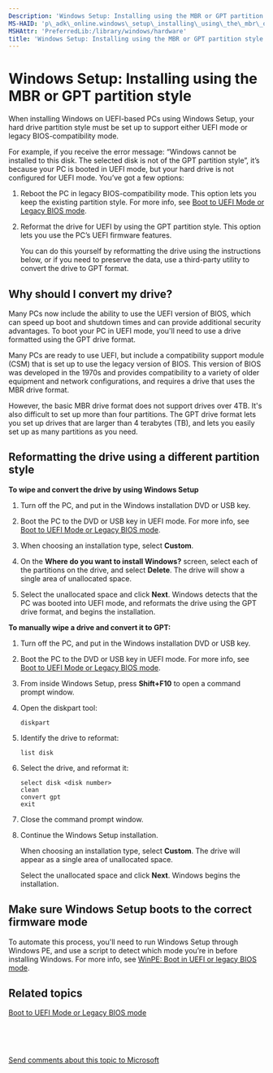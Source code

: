 ```yaml
---
Description: 'Windows Setup: Installing using the MBR or GPT partition style'
MS-HAID: 'p\_adk\_online.windows\_setup\_installing\_using\_the\_mbr\_or\_gpt\_partition\_style'
MSHAttr: 'PreferredLib:/library/windows/hardware'
title: 'Windows Setup: Installing using the MBR or GPT partition style'
---
```


# Windows Setup: Installing using the MBR or GPT partition style


When installing Windows on UEFI-based PCs using Windows Setup, your hard drive partition style must be set up to support either UEFI mode or legacy BIOS-compatibility mode.

For example, if you receive the error message: “Windows cannot be installed to this disk. The selected disk is not of the GPT partition style”, it’s because your PC is booted in UEFI mode, but your hard drive is not configured for UEFI mode. You’ve got a few options:

1.  Reboot the PC in legacy BIOS-compatibility mode. This option lets you keep the existing partition style. For more info, see [Boot to UEFI Mode or Legacy BIOS mode](boot-to-uefi-mode-or-legacy-bios-mode.md).

2.  Reformat the drive for UEFI by using the GPT partition style. This option lets you use the PC’s UEFI firmware features.

    You can do this yourself by reformatting the drive using the instructions below, or if you need to preserve the data, use a third-party utility to convert the drive to GPT format.

## <span id="Why_should_I_convert_my_drive_"></span><span id="why_should_i_convert_my_drive_"></span><span id="WHY_SHOULD_I_CONVERT_MY_DRIVE_"></span>Why should I convert my drive?


Many PCs now include the ability to use the UEFI version of BIOS, which can speed up boot and shutdown times and can provide additional security advantages. To boot your PC in UEFI mode, you'll need to use a drive formatted using the GPT drive format.

Many PCs are ready to use UEFI, but include a compatibility support module (CSM) that is set up to use the legacy version of BIOS. This version of BIOS was developed in the 1970s and provides compatibility to a variety of older equipment and network configurations, and requires a drive that uses the MBR drive format.

However, the basic MBR drive format does not support drives over 4TB. It's also difficult to set up more than four partitions. The GPT drive format lets you set up drives that are larger than 4 terabytes (TB), and lets you easily set up as many partitions as you need.

## <span id="Reformatting_the_drive_using_a_different_partition_style"></span><span id="reformatting_the_drive_using_a_different_partition_style"></span><span id="REFORMATTING_THE_DRIVE_USING_A_DIFFERENT_PARTITION_STYLE"></span>Reformatting the drive using a different partition style


**To wipe and convert the drive by using Windows Setup**

1.  Turn off the PC, and put in the Windows installation DVD or USB key.

2.  Boot the PC to the DVD or USB key in UEFI mode. For more info, see [Boot to UEFI Mode or Legacy BIOS mode](boot-to-uefi-mode-or-legacy-bios-mode.md).

3.  When choosing an installation type, select **Custom**.

4.  On the **Where do you want to install Windows?** screen, select each of the partitions on the drive, and select **Delete**. The drive will show a single area of unallocated space.

5.  Select the unallocated space and click **Next**. Windows detects that the PC was booted into UEFI mode, and reformats the drive using the GPT drive format, and begins the installation.

**To manually wipe a drive and convert it to GPT:**

1.  Turn off the PC, and put in the Windows installation DVD or USB key.

2.  Boot the PC to the DVD or USB key in UEFI mode. For more info, see [Boot to UEFI Mode or Legacy BIOS mode](boot-to-uefi-mode-or-legacy-bios-mode.md).

3.  From inside Windows Setup, press **Shift+F10** to open a command prompt window.

4.  Open the diskpart tool:

    ``` syntax
    diskpart
    ```

5.  Identify the drive to reformat:

    ``` syntax
    list disk
    ```

6.  Select the drive, and reformat it:

    ``` syntax
    select disk <disk number>
    clean
    convert gpt
    exit
    ```

7.  Close the command prompt window.

8.  Continue the Windows Setup installation.

    When choosing an installation type, select **Custom**. The drive will appear as a single area of unallocated space.

    Select the unallocated space and click **Next**. Windows begins the installation.

## <span id="Make_sure_Windows_Setup_boots_to_the_correct_firmware_mode"></span><span id="make_sure_windows_setup_boots_to_the_correct_firmware_mode"></span><span id="MAKE_SURE_WINDOWS_SETUP_BOOTS_TO_THE_CORRECT_FIRMWARE_MODE"></span>Make sure Windows Setup boots to the correct firmware mode


To automate this process, you'll need to run Windows Setup through Windows PE, and use a script to detect which mode you’re in before installing Windows. For more info, see [WinPE: Boot in UEFI or legacy BIOS mode](winpe-boot-in-uefi-or-legacy-bios-mode.md).

## <span id="related_topics"></span>Related topics


[Boot to UEFI Mode or Legacy BIOS mode](boot-to-uefi-mode-or-legacy-bios-mode.md)

 

 

[Send comments about this topic to Microsoft](mailto:wsddocfb@microsoft.com?subject=Documentation%20feedback%20%5Bp_adk_online\p_adk_online%5D:%20Windows%20Setup:%20Installing%20using%20the%20MBR%20or%20GPT%20partition%20style%20%20RELEASE:%20%284/11/2016%29&body=%0A%0APRIVACY%20STATEMENT%0A%0AWe%20use%20your%20feedback%20to%20improve%20the%20documentation.%20We%20don't%20use%20your%20email%20address%20for%20any%20other%20purpose,%20and%20we'll%20remove%20your%20email%20address%20from%20our%20system%20after%20the%20issue%20that%20you're%20reporting%20is%20fixed.%20While%20we're%20working%20to%20fix%20this%20issue,%20we%20might%20send%20you%20an%20email%20message%20to%20ask%20for%20more%20info.%20Later,%20we%20might%20also%20send%20you%20an%20email%20message%20to%20let%20you%20know%20that%20we've%20addressed%20your%20feedback.%0A%0AFor%20more%20info%20about%20Microsoft's%20privacy%20policy,%20see%20http://privacy.microsoft.com/default.aspx. "Send comments about this topic to Microsoft")




